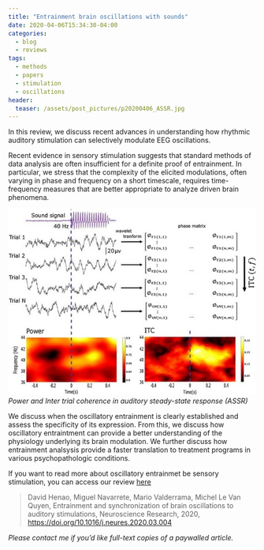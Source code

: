 ```yaml
---
title: "Entrainment brain oscillations with sounds"
date: 2020-04-06T15:34:30-04:00
categories:
  - blog
  - reviews
tags:
  - methods
  - papers
  - stimulation
  - oscillations
header:
  teaser: /assets/post_pictures/p20200406_ASSR.jpg
---
```


In this review, we discuss recent advances in understanding how rhythmic auditory stimulation can selectively modulate EEG oscillations. 

Recent evidence in sensory stimulation suggests that standard methods of data analysis are often insufficient for a definite proof of entrainment. In particular, we stress that the complexity of the elicited modulations, often varying in phase and frequency on a short timescale, requires time-frequency measures that are better appropriate to analyze driven brain phenomena. 

![ASSR](\assets\post_pictures\p20200406_ASSR.jpg "Power and Inter trial coherence in auditory steady-state response (ASSR)")<br/>
*Power and Inter trial coherence in auditory steady-state response (ASSR)*

We discuss when the oscillatory entrainment is clearly established and assess the specificity of its expression. From this, we discuss how oscillatory entraintment can provide a better understanding of the physiology underlying its brain modulation. We further discuss how entrainment analsysis provide a faster translation to treatment programs in various psychopathologic conditions. 

If you want to read more about oscillatory entrainmet be sensory stimulation, you can access our review [here](https://www.sciencedirect.com/science/article/pii/S0168010220301590)

> David Henao, Miguel Navarrete, Mario Valderrama, Michel Le Van Quyen, Entrainment and synchronization of brain oscillations to auditory stimulations,
Neuroscience Research, 2020, https://doi.org/10.1016/j.neures.2020.03.004

*Please contact me if you’d like full-text copies of a paywalled article.*





